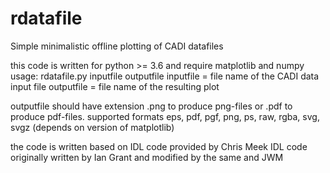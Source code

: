 # rdatafile
Simple minimalistic offline plotting of CADI datafiles

this code is written for python >= 3.6 and require matplotlib and numpy
usage: rdatafile.py inputfile outputfile
inputfile = file name of the CADI data input file
outputfile = file name of the resulting plot

outputfile should have extension .png to produce png-files or .pdf to produce pdf-files.
supported formats eps, pdf, pgf, png, ps, raw, rgba, svg, svgz (depends on version of matplotlib)

the code is written based on IDL code provided by Chris Meek
IDL code originally written by Ian Grant and modified by the same and JWM
